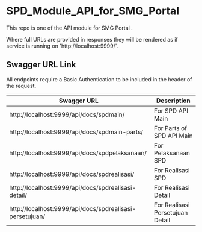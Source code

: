 # SPD_Module_API_for_SMG_Portal

This repo is one of the API module for SMG Portal .

Where full URLs are provided in responses they will be rendered as if service
is running on 'http://localhost:9999/'.

## Swagger URL Link

All endpoints require a Basic Authentication to be included in the header of the
request.

| **Swagger URL**                                          | **Description**                  |
| -------------------------------------------------------- | -------------------------------- |
| http://localhost:9999/api/docs/spdmain/                  | For SPD API Main                 |
| http://localhost:9999/api/docs/spdmain-parts/            | For Parts of SPD API Main        |
| http://localhost:9999/api/docs/spdpelaksanaan/           | For Pelaksanaan SPD              |
| http://localhost:9999/api/docs/spdrealisasi/             | For Realisasi SPD                |
| http://localhost:9999/api/docs/spdrealisasi-detail/      | For Realisasi Detail             |
| http://localhost:9999/api/docs/spdrealisasi-persetujuan/ | For Realisasi Persetujuan Detail |

